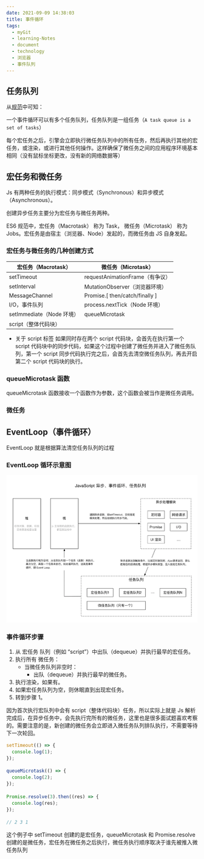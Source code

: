 ```yaml
---
date: 2021-09-09 14:38:03
title: 事件循环
tags:
  - myGit
  - learning-Notes
  - document
  - technology
  - 浏览器
  - 事件队列
---
```


## 任务队列

从[规范](https://html.spec.whatwg.org/multipage/webappapis.html#event-loop)中可知：

一个事件循环可以有多个任务队列，任务队列是一组任务（`A task queue is a set of tasks`）

每个宏任务之后，引擎会立即执行微任务队列中的所有任务，然后再执行其他的宏任务，或渲染，或进行其他任何操作。这样确保了微任务之间的应用程序环境基本相同（没有鼠标坐标更改，没有新的网络数据等）

## 宏任务和微任务

Js 有两种任务的执行模式：同步模式（Synchronous）和异步模式（Asynchronous）。

创建异步任务主要分为宏任务与微任务两种。

ES6 规范中，宏任务（Macrotask） 称为 Task， 微任务（Microtask） 称为 Jobs。宏任务是由宿主（浏览器、Node）发起的，而微任务由 JS 自身发起。

### 宏任务与微任务的几种创建方式

| 宏任务（Macrotask）       | 微任务（Microtask）             |
| ------------------------- | ------------------------------- |
| setTimeout                | requestAnimationFrame（有争议） |
| setInterval               | MutationObserver（浏览器环境）  |
| MessageChannel            | Promise.[ then/catch/finally ]  |
| I/O，事件队列             | process.nextTick（Node 环境）   |
| setImmediate（Node 环境） | queueMicrotask                  |
| script（整体代码块）      |                                 |

- 关于 script 标签
  如果同时存在两个 script 代码块，会首先在执行第一个 script 代码块中的同步代码，如果这个过程中创建了微任务并进入了微任务队列，第一个 script 同步代码执行完之后，会首先去清空微任务队列，再去开启第二个 script 代码块的执行。

### queueMicrotask 函数

queueMicrotask 函数接收一个函数作为参数，这个函数会被当作是微任务调用。

### 微任务

## EventLoop（事件循环）

EventLoop 就是根据算法清空任务队列的过程

### EventLoop 循环示意图

![EventLoop循环示意图](/images/EventLoop循环示意图.webp)

### 事件循环步骤

1. 从 宏任务 队列（例如 “script”）中出队（dequeue）并执行最早的宏任务。
2. 执行所有 微任务：
   - 当微任务队列非空时：
     - 出队（dequeue）并执行最早的微任务。
3. 执行渲染，如果有。
4. 如果宏任务队列为空，则休眠直到出现宏任务。
5. 转到步骤 1。

因为首次执行宏队列中会有 script（整体代码块）任务，所以实际上就是 Js 解析完成后，在异步任务中，会先执行完所有的微任务，这里也是很多面试题喜欢考察的。需要注意的是，新创建的微任务会立即进入微任务队列排队执行，不需要等待下一次轮回。

```js
setTimeout(() => {
  console.log(1);
});

queueMicrotask(() => {
  console.log(2);
});

Promise.resolve(3).then((res) => {
  console.log(res);
});

// 2 3 1
```

这个例子中 setTimeout 创建的是宏任务，queueMicrotask 和 Promise.resolve 创建的是微任务，宏任务在微任务之后执行，微任务执行顺序取决于谁先被推入微任务队列
